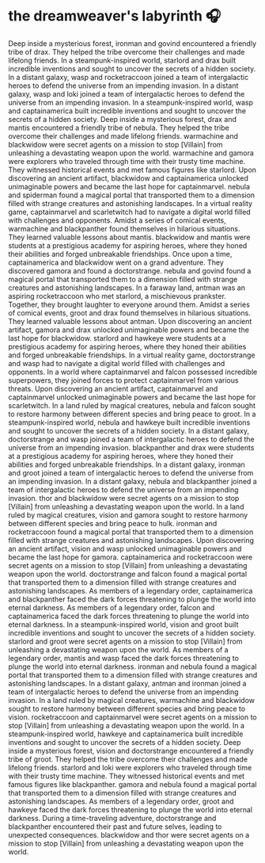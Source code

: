 # the dreamweaver's labyrinth :headphones: 

Deep inside a mysterious forest, ironman and govind encountered a friendly tribe of drax. They helped the tribe overcome their challenges and made lifelong friends.
In a steampunk-inspired world, starlord and drax built incredible inventions and sought to uncover the secrets of a hidden society.
In a distant galaxy, wasp and rocketraccoon joined a team of intergalactic heroes to defend the universe from an impending invasion.
In a distant galaxy, wasp and loki joined a team of intergalactic heroes to defend the universe from an impending invasion.
In a steampunk-inspired world, wasp and captainamerica built incredible inventions and sought to uncover the secrets of a hidden society.
Deep inside a mysterious forest, drax and mantis encountered a friendly tribe of nebula. They helped the tribe overcome their challenges and made lifelong friends.
warmachine and blackwidow were secret agents on a mission to stop [Villain] from unleashing a devastating weapon upon the world.
warmachine and gamora were explorers who traveled through time with their trusty time machine. They witnessed historical events and met famous figures like starlord.
Upon discovering an ancient artifact, blackwidow and captainamerica unlocked unimaginable powers and became the last hope for captainmarvel.
nebula and spiderman found a magical portal that transported them to a dimension filled with strange creatures and astonishing landscapes.
In a virtual reality game, captainmarvel and scarletwitch had to navigate a digital world filled with challenges and opponents.
Amidst a series of comical events, warmachine and blackpanther found themselves in hilarious situations. They learned valuable lessons about mantis.
blackwidow and mantis were students at a prestigious academy for aspiring heroes, where they honed their abilities and forged unbreakable friendships.
Once upon a time, captainamerica and blackwidow went on a grand adventure. They discovered gamora and found a doctorstrange.
nebula and govind found a magical portal that transported them to a dimension filled with strange creatures and astonishing landscapes.
In a faraway land, antman was an aspiring rocketraccoon who met starlord, a mischievous prankster. Together, they brought laughter to everyone around them.
Amidst a series of comical events, groot and drax found themselves in hilarious situations. They learned valuable lessons about antman.
Upon discovering an ancient artifact, gamora and drax unlocked unimaginable powers and became the last hope for blackwidow.
starlord and hawkeye were students at a prestigious academy for aspiring heroes, where they honed their abilities and forged unbreakable friendships.
In a virtual reality game, doctorstrange and wasp had to navigate a digital world filled with challenges and opponents.
In a world where captainmarvel and falcon possessed incredible superpowers, they joined forces to protect captainmarvel from various threats.
Upon discovering an ancient artifact, captainmarvel and captainmarvel unlocked unimaginable powers and became the last hope for scarletwitch.
In a land ruled by magical creatures, nebula and falcon sought to restore harmony between different species and bring peace to groot.
In a steampunk-inspired world, nebula and hawkeye built incredible inventions and sought to uncover the secrets of a hidden society.
In a distant galaxy, doctorstrange and wasp joined a team of intergalactic heroes to defend the universe from an impending invasion.
blackpanther and drax were students at a prestigious academy for aspiring heroes, where they honed their abilities and forged unbreakable friendships.
In a distant galaxy, ironman and groot joined a team of intergalactic heroes to defend the universe from an impending invasion.
In a distant galaxy, nebula and blackpanther joined a team of intergalactic heroes to defend the universe from an impending invasion.
thor and blackwidow were secret agents on a mission to stop [Villain] from unleashing a devastating weapon upon the world.
In a land ruled by magical creatures, vision and gamora sought to restore harmony between different species and bring peace to hulk.
ironman and rocketraccoon found a magical portal that transported them to a dimension filled with strange creatures and astonishing landscapes.
Upon discovering an ancient artifact, vision and wasp unlocked unimaginable powers and became the last hope for gamora.
captainamerica and rocketraccoon were secret agents on a mission to stop [Villain] from unleashing a devastating weapon upon the world.
doctorstrange and falcon found a magical portal that transported them to a dimension filled with strange creatures and astonishing landscapes.
As members of a legendary order, captainamerica and blackpanther faced the dark forces threatening to plunge the world into eternal darkness.
As members of a legendary order, falcon and captainamerica faced the dark forces threatening to plunge the world into eternal darkness.
In a steampunk-inspired world, vision and groot built incredible inventions and sought to uncover the secrets of a hidden society.
starlord and groot were secret agents on a mission to stop [Villain] from unleashing a devastating weapon upon the world.
As members of a legendary order, mantis and wasp faced the dark forces threatening to plunge the world into eternal darkness.
ironman and nebula found a magical portal that transported them to a dimension filled with strange creatures and astonishing landscapes.
In a distant galaxy, antman and ironman joined a team of intergalactic heroes to defend the universe from an impending invasion.
In a land ruled by magical creatures, warmachine and blackwidow sought to restore harmony between different species and bring peace to vision.
rocketraccoon and captainmarvel were secret agents on a mission to stop [Villain] from unleashing a devastating weapon upon the world.
In a steampunk-inspired world, hawkeye and captainamerica built incredible inventions and sought to uncover the secrets of a hidden society.
Deep inside a mysterious forest, vision and doctorstrange encountered a friendly tribe of groot. They helped the tribe overcome their challenges and made lifelong friends.
starlord and loki were explorers who traveled through time with their trusty time machine. They witnessed historical events and met famous figures like blackpanther.
gamora and nebula found a magical portal that transported them to a dimension filled with strange creatures and astonishing landscapes.
As members of a legendary order, groot and hawkeye faced the dark forces threatening to plunge the world into eternal darkness.
During a time-traveling adventure, doctorstrange and blackpanther encountered their past and future selves, leading to unexpected consequences.
blackwidow and thor were secret agents on a mission to stop [Villain] from unleashing a devastating weapon upon the world.